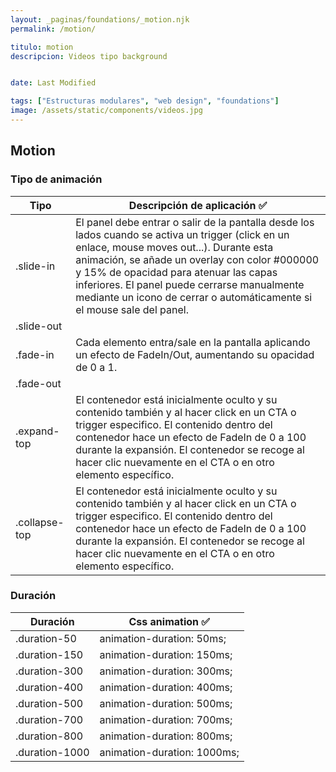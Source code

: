 ```yaml
---
layout: _paginas/foundations/_motion.njk
permalink: /motion/

titulo: motion
descripcion: Videos tipo background


date: Last Modified

tags: ["Estructuras modulares", "web design", "foundations"]
image: /assets/static/components/videos.jpg
---
```


## Motion





### Tipo de animación

| Tipo        | Descripción de aplicación ✅                               |
| ------------- | -------------------------------------------- |
| .slide-in |   El panel debe entrar o salir de la pantalla desde los lados cuando se activa un trigger (click en un enlace, mouse moves out...). Durante esta animación, se añade un overlay con color #000000 y 15% de opacidad para atenuar las capas inferiores. El panel puede cerrarse manualmente mediante un icono de cerrar o automáticamente si el mouse sale del panel.                |
| .slide-out |                 |
| .fade-in |   Cada elemento entra/sale en la pantalla aplicando un efecto de FadeIn/Out, aumentando su opacidad de 0 a 1.             |
| .fade-out |                  |
| .expand-top |  El contenedor está inicialmente oculto y su contenido también y al hacer click en un CTA o trigger especifico. El contenido dentro del contenedor hace un efecto de FadeIn de 0 a 100 durante la expansión. El contenedor se recoge al hacer clic nuevamente en el CTA o en otro elemento específico.               |
| .collapse-top |   El contenedor está inicialmente oculto y su contenido también y al hacer click en un CTA o trigger especifico. El contenido dentro del contenedor hace un efecto de FadeIn de 0 a 100 durante la expansión. El contenedor se recoge al hacer clic nuevamente en el CTA o en otro elemento específico.              |


### Duración

| Duración        | Css animation ✅                               |
| ------------- | -------------------------------------------- |
| .duration-50  |   animation-duration: 50ms;                  |
| .duration-150  |   animation-duration: 150ms;                |
| .duration-300  |   animation-duration: 300ms;                |
| .duration-400  |   animation-duration: 400ms;                |
| .duration-500  |   animation-duration: 500ms;                |
| .duration-700  |   animation-duration: 700ms;                |
| .duration-800  |   animation-duration: 800ms;                |
| .duration-1000  |   animation-duration: 1000ms;              |
